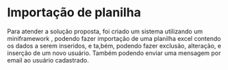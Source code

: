 <h1>Importação de planilha</h1>

<p>Para atender a solução proposta, foi criado um sistema utilizando um miniframework
, podendo fazer importação de uma planilha excel contendo os dados a serem inseridos,
e ta,bém, podendo fazer exclusão, alteração, e inserção de um novo usuário.
Também podendo enviar uma mensagem por email ao usuário cadastrado.</p>
